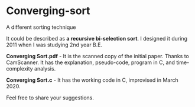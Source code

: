 # Converging-sort
A different sorting technique

It could be described as **a recursive bi-selection sort**. I designed it during 2011 when I was studying 2nd year B.E.

**Converging Sort.pdf** - It is the scanned copy of the initial paper. Thanks to CamScanner.
It has the explanation, pseudo-code, program in C, and time-complexity analysis.

**Converging Sort.c** - It has the working code in C, improvised in March 2020.

Feel free to share your suggestions.

